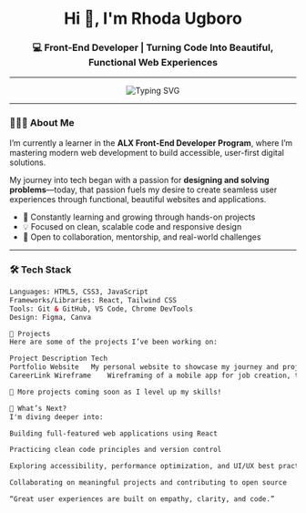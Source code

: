 <h1 align="center">Hi 👋, I'm Rhoda Ugboro</h1>
<h3 align="center">💻 Front-End Developer | Turning Code Into Beautiful, Functional Web Experiences</h3>

---

<p align="center">
  <img src="https://readme-typing-svg.demolab.com?font=Fira+Code&size=22&duration=3000&pause=1000&color=36BCF7&center=true&width=450&lines=Front-End+Developer;Creative+Problem+Solver;Lifelong+Learner+%F0%9F%93%9A;User+Experience+Advocate" alt="Typing SVG" />
</p>

---

### 👩🏽‍💻 About Me

I’m currently a learner in the **ALX Front-End Developer Program**, where I’m mastering modern web development to build accessible, user-first digital solutions.

My journey into tech began with a passion for **designing and solving problems**—today, that passion fuels my desire to create seamless user experiences through functional, beautiful websites and applications.

- 🌱 Constantly learning and growing through hands-on projects  
- 💡 Focused on clean, scalable code and responsive design  
- 🤝 Open to collaboration, mentorship, and real-world challenges

---

### 🛠️ Tech Stack

```html
Languages: HTML5, CSS3, JavaScript
Frameworks/Libraries: React, Tailwind CSS  
Tools: Git & GitHub, VS Code, Chrome DevTools  
Design: Figma, Canva

📁 Projects
Here are some of the projects I’ve been working on:

Project	Description	Tech
Portfolio Website	My personal website to showcase my journey and projects	HTML, CSS, JS
CareerLink Wireframe	Wireframing of a mobile app for job creation, training and mentorship.

🚧 More projects coming soon as I level up my skills!

🔭 What’s Next?
I'm diving deeper into:

Building full-featured web applications using React

Practicing clean code principles and version control

Exploring accessibility, performance optimization, and UI/UX best practices

Collaborating on meaningful projects and contributing to open source

“Great user experiences are built on empathy, clarity, and code.”



